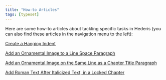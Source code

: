 ```yaml
---
title: "How-to Articles"
tags: [typeset]
---
```

 
<html><body><section data-type="chapter" class="hsecchapter" data-hederis-type="hsecchapter" id="intro-howto" data-pi-attrs="id: intro-howto; data-tags: typeset;" role="doc-chapter" data-tags="typeset" data-author-name=" " data-book-title=" " title="How-to Articles"><p class="hblkp" data-hederis-type="hblkp" id="pCbjLZ5nl">Here are some how-to articles about tackling specific tasks in Hederis (you can also find these articles in the navigation menu to the left): </p><p class="hblkp" data-hederis-type="hblkp" id="pAPnrpv9s"><a href="{% link _docs/hanging-indent.md %}" data-hederis-type="hspana" id="pfF8zQJvu"><span class="Hyperlink" data-hederis-type="hspnspan" id="pkFhwjux6">Create a Hanging Indent</span></a></p><p class="hblkp" data-hederis-type="hblkp" id="pa2zNTIky"><a href="{% link _docs/line-space-ornament.md %}" data-hederis-type="hspana" id="pvXtjhx79"><span class="Hyperlink" data-hederis-type="hspnspan" id="pNbkbJ0sw">Add an Ornamental Image to a Line Space Paragraph</span></a></p><p class="hblkp" data-hederis-type="hblkp" id="p0GzQVqRH"><a href="{% link _docs/chapter-ornament-inline.md %}" data-hederis-type="hspana" id="pQlEOEZYL"><span class="Hyperlink" data-hederis-type="hspnspan" id="pi4fNTJTD">Add an Ornamental Image on the Same Line as a Chapter Title Paragraph</span></a></p><p class="hblkp" data-hederis-type="hblkp" id="pOaQT1ML5"><a href="{% link _docs/unitalicize-text.md %}" data-hederis-type="hspana" id="pcVXZySqy"><span class="Hyperlink" data-hederis-type="hspnspan" id="pveedC03c">Add Roman Text After Italicized Text, in a Locked Chapter</span></a></p></section></body></html>
